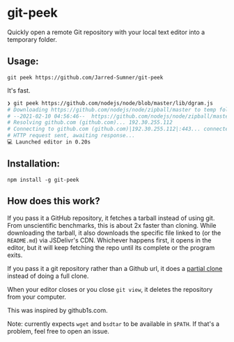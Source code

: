 # git-peek

Quickly open a remote Git repository with your local text editor into a temporary folder.

## Usage:

```
git peek https://github.com/Jarred-Sumner/git-peek
```

It's fast.

```bash
❯ git peek https://github.com/nodejs/node/blob/master/lib/dgram.js
# Downloading https://github.com/nodejs/node/zipball/master to temp folder...
# --2021-02-10 04:56:46--  https://github.com/nodejs/node/zipball/master
# Resolving github.com (github.com)... 192.30.255.112
# Connecting to github.com (github.com)|192.30.255.112|:443... connected.
# HTTP request sent, awaiting response...
💻 Launched editor in 0.20s
```

## Installation:

```
npm install -g git-peek
```

## How does this work?

If you pass it a GitHub repository, it fetches a tarball instead of using git. From unscientific benchmarks, this is about 2x faster than cloning. While downloading the tarball, it also downloads the specific file linked to (or the `README.md`) via JSDelivr's CDN. Whichever happens first, it opens in the editor, but it will keep fetching the repo until its complete or the program exits.

If you pass it a git repository rather than a Github url, it does a [partial clone](https://github.blog/2020-12-21-get-up-to-speed-with-partial-clone-and-shallow-clone/) instead of doing a full clone.

When your editor closes or you close `git view`, it deletes the repository from your computer.

This was inspired by github1s.com.

Note: currently expects `wget` and `bsdtar` to be available in `$PATH`. If that's a problem, feel free to open an issue.
